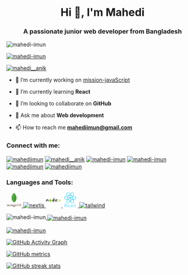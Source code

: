 <h1 align="center">Hi 👋, I'm Mahedi</h1>
<h3 align="center">A passionate junior web developer from Bangladesh</h3>

<p align="left"> <img src="https://komarev.com/ghpvc/?username=mahedi-imun&label=Profile%20views&color=0e75b6&style=flat" alt="mahedi-imun" /> </p>

<p align="left"> <a href="https://github.com/ryo-ma/github-profile-trophy"><img src="https://github-profile-trophy.vercel.app/?username=mahedi-imun" alt="mahedi-imun" /></a> </p>

<p align="left"> <a href="https://twitter.com/mahedi__anik" target="blank"><img src="https://img.shields.io/twitter/follow/mahedi__anik?logo=twitter&style=for-the-badge" alt="mahedi__anik" /></a> </p>

- 🔭 I’m currently working on [mission-javaScript](https://github.com/mahedi-imun/mission-javaScript)

- 🌱 I’m currently learning **React**

- 👯 I’m looking to collaborate on **GitHub**

- 💬 Ask me about **Web development**

- 📫 How to reach me **mahediimun@gmail.com**

<h3 align="left">Connect with me:</h3>
<p align="left">
<a href="https://dev.to/mahediimun" target="blank"><img align="center" src="https://raw.githubusercontent.com/rahuldkjain/github-profile-readme-generator/master/src/images/icons/Social/devto.svg" alt="mahediimun" height="30" width="40" /></a>
<a href="https://twitter.com/mahedi__anik" target="blank"><img align="center" src="https://raw.githubusercontent.com/rahuldkjain/github-profile-readme-generator/master/src/images/icons/Social/twitter.svg" alt="mahedi__anik" height="30" width="40" /></a>
<a href="https://linkedin.com/in/mahedi-imun" target="blank"><img align="center" src="https://raw.githubusercontent.com/rahuldkjain/github-profile-readme-generator/master/src/images/icons/Social/linked-in-alt.svg" alt="mahedi-imun" height="30" width="40" /></a>
<a href="https://stackoverflow.com/users/mahedi-imun" target="blank"><img align="center" src="https://raw.githubusercontent.com/rahuldkjain/github-profile-readme-generator/master/src/images/icons/Social/stack-overflow.svg" alt="mahedi-imun" height="30" width="40" /></a>
<a href="https://fb.com/mahediimun" target="blank"><img align="center" src="https://raw.githubusercontent.com/rahuldkjain/github-profile-readme-generator/master/src/images/icons/Social/facebook.svg" alt="mahediimun" height="30" width="40" /></a>
<a href="https://dribbble.com/mahediimun" target="blank"><img align="center" src="https://raw.githubusercontent.com/rahuldkjain/github-profile-readme-generator/master/src/images/icons/Social/dribbble.svg" alt="mahediimun" height="30" width="40" /></a>
</p>

<h3 align="left">Languages and Tools:</h3>
<p align="left"> <a href="https://www.mongodb.com/" target="_blank" rel="noreferrer"> <img src="https://raw.githubusercontent.com/devicons/devicon/master/icons/mongodb/mongodb-original-wordmark.svg" alt="mongodb" width="40" height="40"/> </a> <a href="https://nextjs.org/" target="_blank" rel="noreferrer"> <img src="https://cdn.worldvectorlogo.com/logos/nextjs-2.svg" alt="nextjs" width="40" height="40"/> </a> <a href="https://nodejs.org" target="_blank" rel="noreferrer"> <img src="https://raw.githubusercontent.com/devicons/devicon/master/icons/nodejs/nodejs-original-wordmark.svg" alt="nodejs" width="40" height="40"/> </a> <a href="https://reactjs.org/" target="_blank" rel="noreferrer"> <img src="https://raw.githubusercontent.com/devicons/devicon/master/icons/react/react-original-wordmark.svg" alt="react" width="40" height="40"/> </a> <a href="https://tailwindcss.com/" target="_blank" rel="noreferrer"> <img src="https://www.vectorlogo.zone/logos/tailwindcss/tailwindcss-icon.svg" alt="tailwind" width="40" height="40"/> </p>

<p><img align="left" src="https://github-readme-stats.vercel.app/api/top-langs?username=mahedi-imun&show_icons=true&locale=en&layout=compact" alt="mahedi-imun" /></p>

<p>&nbsp;<img align="center" src="https://github-readme-stats.vercel.app/api?username=mahedi-imun&show_icons=true&locale=en" alt="mahedi-imun" /></p>

<p><img align="center" src="https://github-readme-streak-stats.herokuapp.com/?user=mahedi-imun&" alt="mahedi-imun" /></p>


![GitHub Activity Graph](https://activity-graph.herokuapp.com/graph?username=mahedi-imun)  

![GitHub metrics](https://metrics.lecoq.io/mahedi-imun)  

![GitHub streak stats](https://github-readme-streak-stats.herokuapp.com/?user=mahedi-imun)
